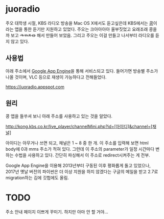 # juoradio
주오 대학생 시절, KBS 라디오 방송을 Mac OS X에서도 듣고싶은데 KBS에서는 [콩](http://www.kbs.co.kr/radio/kong/)이라는 앱을 통한 듣기만 지원하고 있었다. 주오는 크아아아아 울부짓었고 요래조래 콩을 까 보고 ~~ㅋㄲㅈㅁ~~ 해서 만들어 보았음. 그리고 주오는 이걸 만들고 나서부터 라디오를 듣지 않고 있다.

## 사용법
아래 주소에서 [Google App Engine](https://cloud.google.com)을 통해 서비스되고 있다. 들어가면 방송별 주소가 나올 것이며, VLC 등으로 재생이 가능하다고 전해들었다.

https://juoradio.appspot.com

## 원리
콩 앱을 들쑤셔 보니 아래 주소를 사용하고 있는 것을 알았다.

http://kong.kbs.co.kr/live_player/channelMini.php?id=[아이디]&channel=[채널]

아이디는 아무거나 쓰면 되고, 채널은 1 ~ 8 중 한 개. 이 주소를 입력해 보면 html body에 0과 mms 주소가 적혀 있다. 그런데 이 주소의 parameter가 일정 시간마다 변하는 수법을 사용하고 있다. 간단히 파싱해서 이 주소로 redirect시켜주는 게 전부.

Google App Engine을 이용해 2013년부터 구동된 이후 평화롭게 돌고 있었으나, 2017년 옛날 버전의 파이썬은 더 이상 지원을 하지 않겠다는 구글의 메일을 받고 2.7로 migration하는 김에 깃헙에도 올림.

# TODO
주소 안내 페이지 이쁘게 꾸미기. 하지만 아마 안 할 거야...

